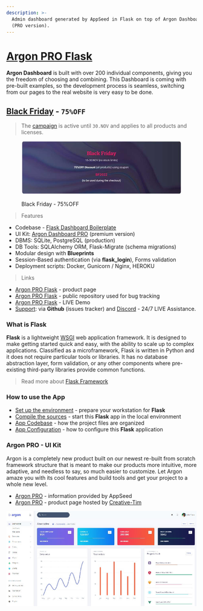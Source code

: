```yaml
---
description: >-
  Admin dashboard generated by AppSeed in Flask on top of Argon Dashboard design
  (PRO version).
---
```


# [Argon PRO Flask](https://appseed.us/product/argon-dashboard-pro/flask/)

**Argon Dashboard** is built with over 200 individual components, giving you the freedom of choosing and combining. This Dashboard is coming with pre-built examples, so the development process is seamless, switching from our pages to the real website is very easy to be done.


## [Black Friday](https://appseed.us/discounts/) - `75%OFF`

> The [campaign](https://appseed.us/discounts/)  is active until `30.NOV` and applies to all products and licenses.

<figure><img src=".gitbook/assets/bf2022-banner-800px.jpg" alt="Discounts - 75% OFF (Black Friday Offer)"><figcaption><p>Black Friday - 75%OFF </p></figcaption></figure>


> Features

* Codebase - [Flask Dashboard Boilerplate](../../boilerplate-code/flask-dashboard.md)
* UI Kit: [Argon Dashboard PRO](../../content/bootstrap-template/argon-dashboard-pro.md) (premium version)
* DBMS: SQLite, PostgreSQL (production)
* DB Tools: SQLAlchemy ORM, Flask-Migrate (schema migrations)
* Modular design with **Blueprints**
* Session-Based authentication (via **flask\_login**), Forms validation
* Deployment scripts: Docker, Gunicorn / Nginx, HEROKU

> Links

* [Argon PRO Flask](https://appseed.us/product/argon-dashboard-pro/flask/) - product page
* [Argon PRO Flask](https://github.com/app-generator/flask-dashboard-argon-pro) - public repository used for bug tracking
* [Argon PRO Flask](https://flask-argon-dashboard-pro.appseed-srv1.com/) - LIVE Demo
* [Support](https://appseed.us/support):  via **Github** (issues tracker) and [Discord](https://discord.gg/fZC6hup) - 24/7 LIVE Assistance.


### What is Flask

**Flask** is a lightweight [WSGI](../../content/what-is/wsgi.md) web application framework. It is designed to make getting started quick and easy, with the ability to scale up to complex applications. Classified as a microframework, Flask is written in Python and it does not require particular tools or libraries. It has no database abstraction layer, form validation, or any other components where pre-existing third-party libraries provide common functions.

> Read more about [Flask Framework](../../content/what-is/flask.md)


### How to use the App

* [Set up the environment](../../boilerplate-code/flask-dashboard.md#environment) - prepare your workstation for **Flask**
* [Compile the sources](../../boilerplate-code/flask-dashboard.md#build-the-app-1) - start this **Flask** app in the local environment
* [App Codebase](../../boilerplate-code/flask-dashboard.md#app-codebase) - how the project files are organized
* [App Configuration](../../boilerplate-code/flask-dashboard.md#app-configuration) - how to configure this **Flask** application


### Argon PRO - UI Kit

Argon is a completely new product built on our newest re-built from scratch framework structure that is meant to make our products more intuitive, more adaptive, and needless to say, so much easier to customize. Let Argon amaze you with its cool features and build tools and get your project to a whole new level.

* [Argon PRO](../../content/bootstrap-template/argon-dashboard-pro.md) - information provided by AppSeed
* [Argon PRO](https://bit.ly/39D2BLX) - product page hosted by [Creative-Tim](../../content/partners/creative-tim.md)

![Argon Dashboard - Premium Bootstrap Template](../../.gitbook/assets/docs-cover-argon-pro.jpg)

